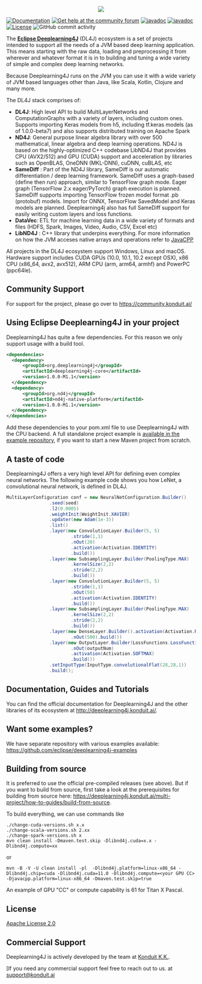 <p align="center">
  <img src="https://www.zeljkoobrenovic.com/tools/tech/images/eclipse_deeplearning4j.png">
</p>

 [![Documentation](https://img.shields.io/badge/user-documentation-blue.svg)](https://deeplearning4j.konduit.ai/)
[![Get help at the community forum](https://img.shields.io/badge/Get%20Help-Community%20Forum-blue)](https://community.konduit.ai/)
[![javadoc](https://javadoc.io/badge2/org.deeplearning4j/deeplearning4j-nn/DL4J%20API%20Doc.svg)](https://javadoc.io/doc/org.deeplearning4j/deeplearning4j-nn)
[![javadoc](https://javadoc.io/badge2/org.nd4j/nd4j-api/ND4J%20API%20Doc.svg)](https://javadoc.io/doc/org.nd4j/nd4j-api)
[![License](https://img.shields.io/github/license/eclipse/deeplearning4j)](LICENSE)
![GitHub commit activity](https://img.shields.io/github/commit-activity/m/eclipse/deeplearning4j)


The **[Eclipse Deeplearning4J](https://deeplearning4j.konduit.ai/)** (DL4J) ecosystem is a set of projects intended to support all the needs of a JVM based deep learning application. This means starting with the raw data, loading and preprocessing it from wherever and whatever format it is in to building and tuning a wide variety of simple and complex deep learning networks. 

Because Deeplearning4J runs on the JVM you can use it with a wide variety of JVM based languages other than Java, like Scala, Kotlin, Clojure and many more. 

The DL4J stack comprises of:
- **DL4J**: High level API to build MultiLayerNetworks and ComputationGraphs with a variety of layers, including custom ones. Supports importing Keras models from h5, including tf.keras models (as of 1.0.0-beta7) and also supports distributed training on Apache Spark
- **ND4J**: General purpose linear algebra library with over 500 mathematical, linear algebra and deep learning operations. ND4J is based on the highly-optimized C++ codebase LibND4J that provides CPU (AVX2/512) and GPU (CUDA) support and acceleration by libraries such as OpenBLAS, OneDNN (MKL-DNN), cuDNN, cuBLAS, etc
- **SameDiff** : Part of the ND4J library, SameDiff is our automatic differentiation / deep learning framework. SameDiff uses a graph-based (define then run) approach, similar to TensorFlow graph mode. Eager graph (TensorFlow 2.x eager/PyTorch) graph execution is planned. SameDiff supports importing TensorFlow frozen model format .pb (protobuf) models. Import for ONNX, TensorFlow SavedModel and Keras models are planned. Deeplearning4j also has full SameDiff support for easily writing custom layers and loss functions.
- **DataVec**: ETL for machine learning data in a wide variety of formats and files (HDFS, Spark, Images, Video, Audio, CSV, Excel etc)
- **LibND4J** : C++ library that underpins everything. For more information on how the JVM acceses native arrays and operations refer to [JavaCPP](https://github.com/bytedeco/javacpp)

All projects in the DL4J ecosystem support Windows, Linux and macOS. Hardware support includes CUDA GPUs (10.0, 10.1, 10.2 except OSX), x86 CPU (x86_64, avx2, avx512), ARM CPU (arm, arm64, armhf) and PowerPC (ppc64le).

## Community Support
For support for the project, please go over to https://community.konduit.ai/

## Using Eclipse Deeplearning4J in your project

Deeplearning4J has quite a few dependencies. For this reason we only support usage with a build tool.

```xml
<dependencies>
  <dependency>
      <groupId>org.deeplearning4j</groupId>
      <artifactId>deeplearning4j-core</artifactId>
      <version>1.0.0-M1.1</version>
  </dependency>
  <dependency>
      <groupId>org.nd4j</groupId>
      <artifactId>nd4j-native-platform</artifactId>
      <version>1.0.0-M1.1</version>
  </dependency>
</dependencies>
```

Add these dependencies to your pom.xml file to use Deeplearning4J with the CPU backend. A full standalone project example is [available in the example repository](https://github.com/eclipse/deeplearning4j-examples), if you want to start a new Maven project from scratch.

## A taste of code
Deeplearning4J offers a very high level API for defining even complex neural networks. The following example code shows
you how LeNet, a convolutional neural network, is defined in DL4J.

```java
MultiLayerConfiguration conf = new NeuralNetConfiguration.Builder()
                .seed(seed)
                .l2(0.0005)
                .weightInit(WeightInit.XAVIER)
                .updater(new Adam(1e-3))
                .list()
                .layer(new ConvolutionLayer.Builder(5, 5)
                        .stride(1,1)
                        .nOut(20)
                        .activation(Activation.IDENTITY)
                        .build())
                .layer(new SubsamplingLayer.Builder(PoolingType.MAX)
                        .kernelSize(2,2)
                        .stride(2,2)
                        .build())
                .layer(new ConvolutionLayer.Builder(5, 5)
                        .stride(1,1)
                        .nOut(50)
                        .activation(Activation.IDENTITY)
                        .build())
                .layer(new SubsamplingLayer.Builder(PoolingType.MAX)
                        .kernelSize(2,2)
                        .stride(2,2)
                        .build())
                .layer(new DenseLayer.Builder().activation(Activation.RELU)
                        .nOut(500).build())
                .layer(new OutputLayer.Builder(LossFunctions.LossFunction.NEGATIVELOGLIKELIHOOD)
                        .nOut(outputNum)
                        .activation(Activation.SOFTMAX)
                        .build())
                .setInputType(InputType.convolutionalFlat(28,28,1))
                .build();

```

## Documentation, Guides and Tutorials
You can find the official documentation for Deeplearning4J and the other libraries of its ecosystem at http://deeplearning4j.konduit.ai/.

## Want some examples?
We have separate repository with various examples available: https://github.com/eclipse/deeplearning4j-examples

## Building from source
It is preferred to use the official pre-compiled releases (see above). But if you want to build from source, first take a look at the prerequisites for building from source here: https://deeplearning4j.konduit.ai/multi-project/how-to-guides/build-from-source.

To build everything, we can use commands like
```
./change-cuda-versions.sh x.x
./change-scala-versions.sh 2.xx
./change-spark-versions.sh x
mvn clean install -Dmaven.test.skip -Dlibnd4j.cuda=x.x -Dlibnd4j.compute=xx
```
or
```
mvn -B -V -U clean install -pl  -Dlibnd4j.platform=linux-x86_64 -Dlibnd4j.chip=cuda -Dlibnd4j.cuda=11.0 -Dlibnd4j.compute=<your GPU CC> -Djavacpp.platform=linux-x86_64 -Dmaven.test.skip=true
```

An example of GPU "CC" or compute capability is 61 for Titan X Pascal.


## License

[Apache License 2.0](LICENSE)


## Commercial Support
Deeplearning4J is actively developed by the team at [Konduit K.K.](http://www.konduit.ai). 

[If you need any commercial support feel free to reach out to us. at [support@konduit.ai](mailto:support@konduit.ai)  
